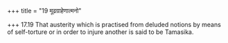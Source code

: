+++
title = "19 मूढग्राहेणात्मनो"

+++
17.19 That austerity which is practised from deluded notions by means of
self-torture or in order to injure another is said to be Tamasika.

